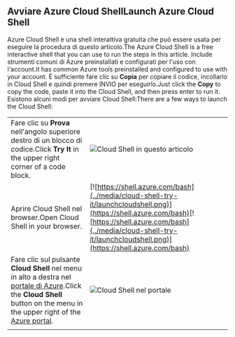 
## <a name="launch-azure-cloud-shell"></a><span data-ttu-id="aa0ed-101">Avviare Azure Cloud Shell</span><span class="sxs-lookup"><span data-stu-id="aa0ed-101">Launch Azure Cloud Shell</span></span>

<span data-ttu-id="aa0ed-102">Azure Cloud Shell è una shell interattiva gratuita che può essere usata per eseguire la procedura di questo articolo.</span><span class="sxs-lookup"><span data-stu-id="aa0ed-102">The Azure Cloud Shell is a free interactive shell that you can use to run the steps in this article.</span></span> <span data-ttu-id="aa0ed-103">Include strumenti comuni di Azure preinstallati e configurati per l'uso con l'account.</span><span class="sxs-lookup"><span data-stu-id="aa0ed-103">It has common Azure tools preinstalled and configured to use with your account.</span></span> <span data-ttu-id="aa0ed-104">È sufficiente fare clic su **Copia** per copiare il codice, incollarlo in Cloud Shell e quindi premere INVIO per eseguirlo.</span><span class="sxs-lookup"><span data-stu-id="aa0ed-104">Just click the **Copy** to copy the code, paste it into the Cloud Shell, and then press enter to run it.</span></span>  <span data-ttu-id="aa0ed-105">Esistono alcuni modi per avviare Cloud Shell:</span><span class="sxs-lookup"><span data-stu-id="aa0ed-105">There are a few ways to launch the Cloud Shell:</span></span>

|  |   |
|-----------------------------------------------|---|
| <span data-ttu-id="aa0ed-106">Fare clic su **Prova** nell'angolo superiore destro di un blocco di codice.</span><span class="sxs-lookup"><span data-stu-id="aa0ed-106">Click **Try It** in the upper right corner of a code block.</span></span> | ![Cloud Shell in questo articolo](../media/cloud-shell-try-it/cli-try-it.png) |
| <span data-ttu-id="aa0ed-108">Aprire Cloud Shell nel browser.</span><span class="sxs-lookup"><span data-stu-id="aa0ed-108">Open Cloud Shell in your browser.</span></span> | <span data-ttu-id="aa0ed-109">[![https://shell.azure.com/bash](../media/cloud-shell-try-it/launchcloudshell.png)](https://shell.azure.com/bash)</span><span class="sxs-lookup"><span data-stu-id="aa0ed-109">[![https://shell.azure.com/bash](../media/cloud-shell-try-it/launchcloudshell.png)](https://shell.azure.com/bash)</span></span> |
| <span data-ttu-id="aa0ed-110">Fare clic sul pulsante **Cloud Shell** nel menu in alto a destra nel [portale di Azure](https://portal.azure.com).</span><span class="sxs-lookup"><span data-stu-id="aa0ed-110">Click the **Cloud Shell** button on the menu in the upper right of the [Azure portal](https://portal.azure.com).</span></span> |    ![Cloud Shell nel portale](../media/cloud-shell-try-it/cloud-shell-menu.png) |
|  |  |

